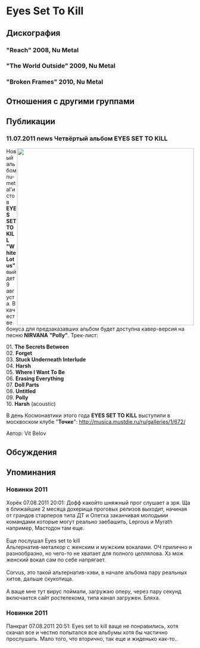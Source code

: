 # Eyes Set To Kill



## Дискография

### "Reach" 2008, Nu Metal



### "The World Outside" 2009, Nu Metal



### "Broken Frames" 2010, Nu Metal




## Отношения с другими группами


## Публикации

### 11.07.2011 news Четвёртый альбом EYES SET TO KILL

<P><IMG height=475 alt="" hspace=0 src="/images/news_rus/2011.07/20042.jpg" width=475 align=right border=0>Новый альбом nu-metal'истов <STRONG>EYES SET TO KILL</STRONG> <STRONG>"White Lotus" </STRONG>выйдет 9 августа. В качестве бонуса для предзаказавших альбом будет доступна кавер-версия на песню<STRONG> NIRVANA</STRONG> <STRONG>"Polly"</STRONG>. Трек-лист:</P>
<P>01. <B>The Secrets Between</B><BR>02. <B>Forget</B><BR>03. <B>Stuck Underneath Interlude</B><BR>04. <B>Harsh</B><BR>05. <B>Where I Want To Be</B><BR>06. <B>Erasing Everything</B><BR>07. <B>Doll Parts </B><BR>08. <B>Untitled</B><BR>09. <B>Polly</B><BR>10. <B>Harsh</B> (acoustic)</P>
<P>В день Космонавтики этого года <STRONG>EYES SET TO KILL</STRONG> выступили в москвоском клубе "<STRONG>Точке</STRONG>": <A href="/ru/galleries/1/672/">http://musica.mustdie.ru/ru/galleries/1/672/</A></P>
Автор: Vit Belov


## Обсуждения


## Упоминания

### Новинки 2011

Хорёк 07.08.2011 20:01:
Дофф какойто шняжный прог слушает а зря. Ща в ближайшие 2 месяца дохерища проговых релизов выходит, начиная от грандов старперов типа ДТ и Опетха заканчивая молодыми командами которые могут реально заебашить, Leprous и Myrath например, Мастодон там еще.<BR><BR>Еще послушал Eyes set to kill<BR>Альтернатив-металкор с женским и мужским вокалами. ОЧ прилично и разнообразно, но чего-то не хватает для полного цеплялова. Хз мож женский вокал сам по себе напрягает.<BR><BR>Corvus, это такой альтернатив-хэви, в начале альбома пару реальных хитов, дальше скукотища.<BR><BR>А ваще мне тут вирус поймали, загружаю оперу, через пару секунд включается сайт ростелекома, типа канал загружен. Бляха.

### Новинки 2011

Панкрат 07.08.2011 20:51:
Eyes set to kill ваще не понравились, хотя скачал все и честно попытался все альбумы хотя бы частично прослушать. Мало того, что вторично, так еще и жиденько как-то..

